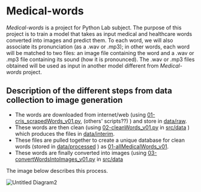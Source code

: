 # Medical-words

_Medical-words_ is a project for Python Lab subject.
The purpose of this project is to train a model that takes as input medical and healthcare words converted into images and predict them.
To each word, we will also associate its pronunciation (as a .wav or .mp3); in other words, each word will be matched to two files: an image file
containing the word and a .wav or .mp3 file containing its sound (how it is pronounced). The .wav or .mp3 files obtained will be used as input in another model 
different from _Medical-words_ project.


## Description of the different steps from data collection to image generation

* The words are downloaded from internet/web (using [01-cris_scrapedWords_v01.py](https://github.com/kaboc7/Medical-words/blob/main/src/data/01-cris_scrapedWords_v01.py), (others' scripts??) ) and store in [data/raw](https://github.com/kaboc7/Medical-words/tree/main/data/raw).    
* These words are then clean (using [02-cleanWords_v01.py](https://github.com/kaboc7/Medical-words/blob/main/src/data/02-cleanWords_v01.py) in [src/data](https://github.com/kaboc7/Medical-words/tree/main/src/data) ) which produces the files in [data/interim](https://github.com/kaboc7/Medical-words/tree/main/data/interim).    
* These files are pulled together to create a unique database for clean words (stored in [data/processed](https://github.com/kaboc7/Medical-words/tree/main/data/processed) ) as [01-allMedicalWords_v01](https://github.com/kaboc7/Medical-words/blob/main/data/processed/01-allMedicalWords_v01.txt).
*    These words are finally converted into images (using [03-convertWordsIntoImages_v01.py](https://github.com/kaboc7/Medical-words/blob/kaboc7-patch-1/src/data/03-convertWordsIntoImages_v01.py) in [src/data](https://github.com/kaboc7/Medical-words/tree/main/src/data) 

The image below describes this process.

![Untitled Diagram2](https://user-images.githubusercontent.com/72712004/97102438-d3936800-16a5-11eb-88e6-c1f5e4ea7aa8.png)
